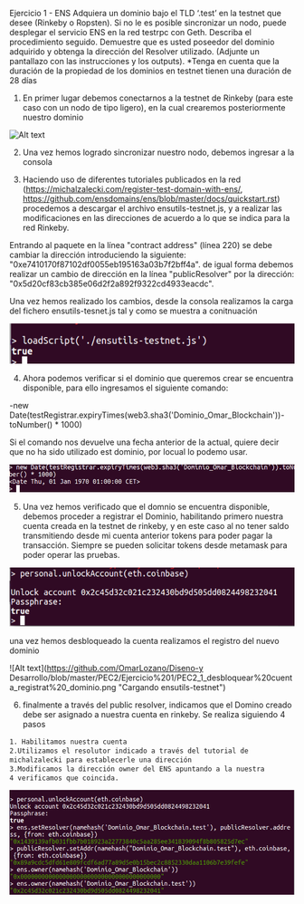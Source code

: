 Ejercicio 1 - ENS
Adquiera un dominio bajo el TLD ‘.test’ en la testnet que desee (Rinkeby o Ropsten).
Si no le es posible sincronizar un nodo, puede desplegar el servicio ENS en la red testrpc
con Geth.
Describa el procedimiento seguido.
Demuestre que es usted poseedor del dominio adquirido y obtenga la dirección del
Resolver utilizado. (Adjunte un pantallazo con las instrucciones y los outputs).
*Tenga en cuenta que la duración de la propiedad de los dominios en testnet tienen una
duración de 28 días



1. En primer lugar debemos conectarnos a la testnet de Rinkeby (para este caso con un nodo de tipo ligero), en la cual crearemos posteriormente nuestro dominio
 
 ![Alt text](https://github.com/OmarLozano/Diseno-y-Desarrollo/blob/master/PEC2/Ejercicio%201/PEC2_1_sincronizaci%C3%B3n%20como%20nodo%20light.png "Sincronizando nodo en modo ligero")
 
 2. Una vez hemos logrado sincronizar nuestro nodo, debemos ingresar a la consola
 
 
 
 3. Haciendo uso de diferentes tutoriales publicados en la red (https://michalzalecki.com/register-test-domain-with-ens/, https://github.com/ensdomains/ens/blob/master/docs/quickstart.rst) procedemos a descargar el archivo ensutils-testnet.js, y a realizar las modificaciones en las direcciones de acuerdo a lo que se indica para la red Rinkeby.
 
 Entrando al paquete en la línea "contract address" (línea 220) se debe cambiar la dirección introduciendo la siguiente: "0xe7410170f87102df0055eb195163a03b7f2bff4a". de igual forma debemos realizar un cambio de dirección en la línea "publicResolver" por la dirección: "0x5d20cf83cb385e06d2f2a892f9322cd4933eacdc".
 
 Una vez hemos realizado los cambios, desde la consola realizamos la carga del fichero ensutils-tesnet.js tal y como se muestra a conitnuación
 
  ![Alt text](https://github.com/OmarLozano/Diseno-y-Desarrollo/blob/master/PEC2/Ejercicio%201/PEC2_1_cargando_ensutils.png "Cargando ensutils-testnet")
  
  4. Ahora podemos verificar si el dominio que queremos crear se encuentra disponible, para ello ingresamos el siguiente comando:
  
  -new Date(testRegistrar.expiryTimes(web3.sha3('Dominio_Omar_Blockchain'))-toNumber() * 1000)
  
  Si el comando nos devuelve una fecha anterior de la actual, quiere decir que no ha sido utilizado est dominio, por locual lo podemo usar.
  
  
  ![Alt text](https://github.com/OmarLozano/Diseno-y-Desarrollo/blob/master/PEC2/Ejercicio%201/PEC2_1Consulta_Disponibilidad_Dominio.png "Cargando ensutils-testnet")
  
  5. Una vez hemos verificado que el domnio se encuentra disponible, debemos proceder a registrar el Dominio, habilitando primero nuestra cuenta creada en la testnet de rinkeby, y en este caso al no tener saldo transmitiendo desde mi cuenta anterior tokens para poder pagar la transacción. Siempre se pueden solicitar tokens desde metamask para poder operar las pruebas.
  
  
  ![Alt text](https://github.com/OmarLozano/Diseno-y-Desarrollo/blob/master/PEC2/Ejercicio%201/PEC2_1_Desbloqueo%20de%20cuenta.png "Cargando ensutils-testnet")
  

  
  una vez hemos desbloqueado la cuenta realizamos el registro del nuevo dominio
  
  ![Alt text](https://github.com/OmarLozano/Diseno-y Desarrollo/blob/master/PEC2/Ejercicio%201/PEC2_1_desbloquear%20cuenta_registrat%20_dominio.png "Cargando ensutils-testnet")
   
   
   6. finalmente a través del public resolver, indicamos que el Domino creado debe ser asignado a nuestra cuenta en rinkeby.
   Se realiza siguiendo 4 pasos
   
    1. Habilitamos nuestra cuenta
    2.Utilizamos el resolutor indicado a través del tutorial de michalzalecki para establecerle una dirección
    3.Modificamos la dirección owner del ENS apuntando a la nuestra
    4 verificamos que coincida.
   
   ![Alt text](https://github.com/OmarLozano/Diseno-y-Desarrollo/blob/master/PEC2/Ejercicio%201/PEC2_1_Asignando_dominio_a_cuenta.png "Asignación de dominio a nuestra cuenta")
   
   
  
  
  

